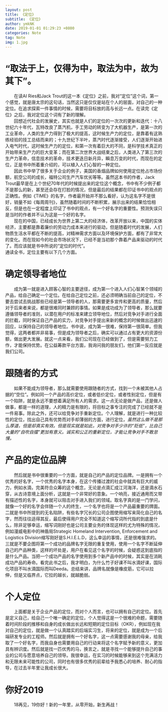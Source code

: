 ```yaml
---
layout: post
title: 《定位》
subtitle: 《定位》
author: ymkNK
date: 2019-01-01 01:29:23 +0800
categories: Note
tag: Note
img: 1.jpg
---
```

# “取法于上，仅得为中，取法为中，故为其下”。
&emsp;&emsp;在读AI Ries和Jack Trout的这一本《定位》之前，我对“定位”这个词，第一个感觉，就是唐太宗的这句话，当然这只是仅仅是站在个人的层面，对自己的一种定位。在追求探索一件事情的时候，需要将目标放的高与长远一点。在读完《定位》之后，我对定位这个词有了新的理解。  
&emsp;&emsp;回想近代社会的发展史，其实也就是人们的定位的一次次的更新和迭代：十八世纪六十年代，瓦特改良了蒸汽机，手工劳动的转变为了大机器生产，是第一次的工业革命，人类的生产力得到了极大的提高，这时候生产力的定位，是靠着有这熟练经验的技工总结而来的；十九世纪下半叶，蒸汽时代逐渐接受，人们逐渐开始进入电气时代，这时候生产力的定位，和第一次有着巨大的不同，是科学技术真正的开始带来生产力的巨大变革；而在第二次世界大战结束之后，人类进入了第三次的生产力革命，信息技术的革命，技术更迭日新月异，瞬息万变的时代，而现在的定位，正是书中所着重介绍的，可以植入人们心智的一种定位。  
&emsp;&emsp;因此书中举了很多关于企业的例子，美国的香烟品牌如何使用定位抢占市场份额，航空公司的成长，福特公司生产汽车优劣等等。虽然这本书的作者，Jack Trout最早是在上个世纪70年代的时候提出来的定位这个概念，书中有不少例子都不是那么的新，甚至还会存在打脸的情况，但是最后的结果都在印证书中的观点的正确性。例如《TIME》的名字，作者最开始并不那么看好，认为这名字不是很好，销量不如《每周周刊》，虽然随着时间的不断积累，展示出来的结果恰恰相反，但是也在一定程度上印证了书中的观点，有一个好名字的重要性。预测失误只是当时的作者并不认为这是一个好的名字。  
&emsp;&emsp;现在的中国，已经成长为世界上第二大的经济体，改革开放以来，中国的实体经济，主要都是靠着廉价的劳动力成本来进行的驱动，但是随着时代的发展，人们物质生活水平都在不断的提高，对精神需求方面以及环境保护方面，都有了非常大的变化。而在现如今的社会市场状况下，已经不是当初那个靠着产品来驱动的时代了。而应该就是书中所说的“定位的时代”。  
通读全书，定位主要有以下几个方面。
# 确定领导者地位
&emsp;&emsp;成为第一就是进入顾客心智的主要途径，成为第一个进入人们心智某个领域的产品，给自己确定一个定位。在给自己定位之前，还必须明确当前自己的定位，不要去尝试去挑战那些已经是第一领导者的人，那需要更多宣传和更高的质量，然后对于后来者来说，都是很难同时兼顾的事情。如果是成功成为了领导者，那么就要遵循领导者的准则，以潜在用户的标准来建立领导地位，然后对竞争对手进行全面的拦截，同时保证自己产品的实力，对竞争对手提出来新的概念的时候做出迅速的回应，以保持自己的领导者地位。书中说，成为第一很难，保持第一很简单。但我觉得，这两者都并非易事，但是成为领导者之后，确实可以通过占有更大的资源份额，做出更大发展。就这一点来看，我们公司现在已经做到了，但是需要努力工作，才能保持优势。在公益筹款平台方面，我询问我的朋友们，他们第一反应就是我们公司。  
# 跟随者的方式
&emsp;&emsp;如果不能成为领导者，那么就需要使用跟随者的方式，找到一个未被其他人占据的“空位”。例如同一个产品的高价定位，或者低价定位，或者性别定位，但是有一个陷阱，就是永远不要想着满足所有人的需求。这一点无论是做产品，还是做人做事，都是一样的道理，人的精力是有限的，将目标之事专注的完成了已经就不是一件易事。除此之外，还可以给竞争对手重新定位。个人理解，就是进行一种比较性的定位，找出自己具有优势而对手却薄弱的方面，进行定位，*虽然这么做不是那么厚道，但是却真实有效。但是现实就是如此，对竞争对手少许的“贬低”，比自己大量的“自吹自擂”更加有意义。诚实和公正的重新定位，才能让竞争对手不敢怠慢。*  
# 产品的定位品牌
&emsp;&emsp;然后就是书中很重要的一个方面，就是自己的产品的定位品牌。一是拥有一个优秀的好名字，一个优秀的名字本身，在这个传播过渡的社会中就具有巨大的威力，例如水滴，完美符合众筹的这个概念，无论是点滴汇成江河海洋，还是滴水石穿，从古诗意境上面分析，这就是一个非常好的意象。一个响亮，接近通用而又带有描述性的名字，本身就可以阻击对手进入我们的领域。取名字真的是一门学问，就像一个好的名字会伴随一个人的终生，一个名字也将是一个产品最重要的牌面。二就是书中所提到的无名陷阱，有些名字冗长的公司企图使用缩写来简化自己的名字，然而往往适得其反，最后使得用户完全不知道这个缩写词所代指的到底是什么，除非足够幸运，缩写词刚好也是公司主要业务的体现这样的尤为特殊的情况，例如漫威电影中的神盾局Strategic Homeland Intervention, Enforcement and Logistics Division缩写刚好是S.H.I.E.L.D，这么幸运的事情，还是很难强求的。三就是不要企图将第一个成功的品牌名字无限的重复使用，使用一个名字不断延伸自己的产品种类，这样的坏处是，用户在看见这个名字的时候，会疑惑这到底指的是什么产品。当把一个成功产品的名字使用到多个新产品中的时候，其实是在消耗成功产品的寿命。看完此书之后，我才明白，为什么竹子好课不叫水滴好课，国际化项目不叫水滴国际而叫Deeda。总结来讲，品牌名就像是橡皮筋，它可以拉伸，但是又临界点，它拉的越长，就越脆弱。
# 个人定位
&emsp;&emsp;上面都是关于企业产品的定位，而对个人而言，也可以拥有自己的定位。首先是定义自己，给自己一个唯一确定的定位，个人觉得这是一个很难的命题，需要随着时间阶段的推移和自身的成长做出长远和短期的定位目标（OKR），例如现在我对自己的定位，就是做一个认真踏实的后端实习生，将来的定位，就是成为一个后端研发专业的工程师。然后就是拥有一个好名字，这一点需要感谢我的母亲，给我取了一个好名字，而我自身也需要用自己的行动来将这个名字赋予新的意义，更加具有辨识度。然后就是找一匹优秀的马，换言之，就是寻找一个能够提升自己的事业的公司与愿意培养自己的领导。我很幸运，在实习的时候能够来到这个充满活力和无限未来可能性的公司，同时也有很多优秀的前辈给予我悉心的培养、耐心的指导，在过去半年里让我成长很大。  
# 你好2019
&emsp;&emsp;18再见，19你好！新的一年里，从零开始，新生再战！
